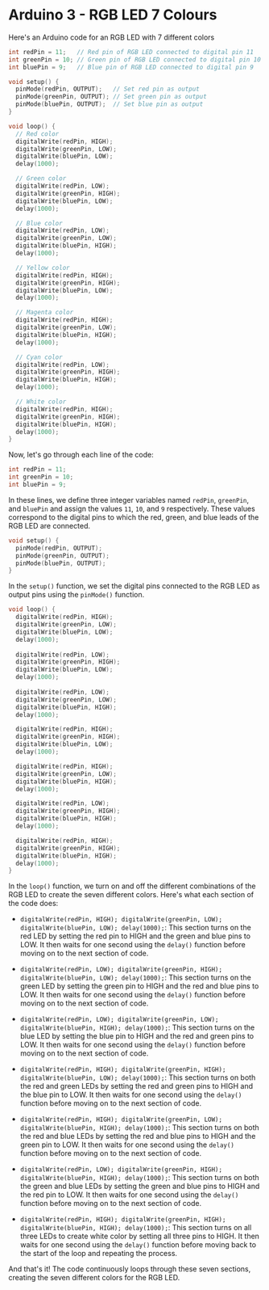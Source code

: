 # Arduino 3 - RGB LED 7 Colours 

Here's an Arduino code for an RGB LED with 7 different colors

```C++
int redPin = 11;   // Red pin of RGB LED connected to digital pin 11
int greenPin = 10; // Green pin of RGB LED connected to digital pin 10
int bluePin = 9;   // Blue pin of RGB LED connected to digital pin 9

void setup() {
  pinMode(redPin, OUTPUT);   // Set red pin as output
  pinMode(greenPin, OUTPUT); // Set green pin as output
  pinMode(bluePin, OUTPUT);  // Set blue pin as output
}

void loop() {
  // Red color
  digitalWrite(redPin, HIGH);
  digitalWrite(greenPin, LOW);
  digitalWrite(bluePin, LOW);
  delay(1000);

  // Green color
  digitalWrite(redPin, LOW);
  digitalWrite(greenPin, HIGH);
  digitalWrite(bluePin, LOW);
  delay(1000);

  // Blue color
  digitalWrite(redPin, LOW);
  digitalWrite(greenPin, LOW);
  digitalWrite(bluePin, HIGH);
  delay(1000);

  // Yellow color
  digitalWrite(redPin, HIGH);
  digitalWrite(greenPin, HIGH);
  digitalWrite(bluePin, LOW);
  delay(1000);

  // Magenta color
  digitalWrite(redPin, HIGH);
  digitalWrite(greenPin, LOW);
  digitalWrite(bluePin, HIGH);
  delay(1000);

  // Cyan color
  digitalWrite(redPin, LOW);
  digitalWrite(greenPin, HIGH);
  digitalWrite(bluePin, HIGH);
  delay(1000);

  // White color
  digitalWrite(redPin, HIGH);
  digitalWrite(greenPin, HIGH);
  digitalWrite(bluePin, HIGH);
  delay(1000);
}
```

Now, let's go through each line of the code:

```C++
int redPin = 11;
int greenPin = 10;
int bluePin = 9;
```
In these lines, we define three integer variables named `redPin`, `greenPin`, and `bluePin` and assign the values `11`, `10`, and `9` respectively. These values correspond to the digital pins to which the red, green, and blue leads of the RGB LED are connected.

```C++
void setup() {
  pinMode(redPin, OUTPUT);
  pinMode(greenPin, OUTPUT);
  pinMode(bluePin, OUTPUT);
}
```
In the `setup()` function, we set the digital pins connected to the RGB LED as output pins using the `pinMode()` function.

```C++
void loop() {
  digitalWrite(redPin, HIGH);
  digitalWrite(greenPin, LOW);
  digitalWrite(bluePin, LOW);
  delay(1000);
  
  digitalWrite(redPin, LOW);
  digitalWrite(greenPin, HIGH);
  digitalWrite(bluePin, LOW);
  delay(1000);
  
  digitalWrite(redPin, LOW);
  digitalWrite(greenPin, LOW);
  digitalWrite(bluePin, HIGH);
  delay(1000);

  digitalWrite(redPin, HIGH);
  digitalWrite(greenPin, HIGH);
  digitalWrite(bluePin, LOW);
  delay(1000);

  digitalWrite(redPin, HIGH);
  digitalWrite(greenPin, LOW);
  digitalWrite(bluePin, HIGH);
  delay(1000);

  digitalWrite(redPin, LOW);
  digitalWrite(greenPin, HIGH);
  digitalWrite(bluePin, HIGH);
  delay(1000);

  digitalWrite(redPin, HIGH);
  digitalWrite(greenPin, HIGH);
  digitalWrite(bluePin, HIGH);
  delay(1000);
}
```
In the `loop()` function, we turn on and off the different combinations of the RGB LED to create the seven different colors. Here's what each section of the code does:

- `digitalWrite(redPin, HIGH); digitalWrite(greenPin, LOW); digitalWrite(bluePin, LOW); delay(1000);`: This section turns on the red LED by setting the red pin to HIGH and the green and blue pins to LOW. It then waits for one second using the `delay()` function before moving on to the next section of code.

- `digitalWrite(redPin, LOW); digitalWrite(greenPin, HIGH); digitalWrite(bluePin, LOW); delay(1000);`: This section turns on the green LED by setting the green pin to HIGH and the red and blue pins to LOW. It then waits for one second using the `delay()` function before moving on to the next section of code.

- `digitalWrite(redPin, LOW); digitalWrite(greenPin, LOW); digitalWrite(bluePin, HIGH); delay(1000);`: This section turns on the blue LED by setting the blue pin to HIGH and the red and green pins to LOW. It then waits for one second using the `delay()` function before moving on to the next section of code.

- `digitalWrite(redPin, HIGH); digitalWrite(greenPin, HIGH); digitalWrite(bluePin, LOW); delay(1000);`: This section turns on both the red and green LEDs by setting the red and green pins to HIGH and the blue pin to LOW. It then waits for one second using the `delay()` function before moving on to the next section of code.

- `digitalWrite(redPin, HIGH); digitalWrite(greenPin, LOW); digitalWrite(bluePin, HIGH); delay(1000);`: This section turns on both the red and blue LEDs by setting the red and blue pins to HIGH and the green pin to LOW. It then waits for one second using the `delay()` function before moving on to the next section of code.

- `digitalWrite(redPin, LOW); digitalWrite(greenPin, HIGH); digitalWrite(bluePin, HIGH); delay(1000);`: This section turns on both the green and blue LEDs by setting the green and blue pins to HIGH and the red pin to LOW. It then waits for one second using the `delay()` function before moving on to the next section of code.

- `digitalWrite(redPin, HIGH); digitalWrite(greenPin, HIGH); digitalWrite(bluePin, HIGH); delay(1000);`: This section turns on all three LEDs to create white color by setting all three pins to HIGH. It then waits for one second using the `delay()` function before moving back to the start of the loop and repeating the process.

And that's it! The code continuously loops through these seven sections, creating the seven different colors for the RGB LED.
